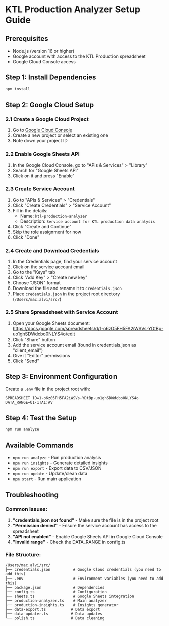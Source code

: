 # KTL Production Analyzer Setup Guide

## Prerequisites
- Node.js (version 16 or higher)
- Google account with access to the KTL Production spreadsheet
- Google Cloud Console access

## Step 1: Install Dependencies
```bash
npm install
```

## Step 2: Google Cloud Setup

### 2.1 Create a Google Cloud Project
1. Go to [Google Cloud Console](https://console.cloud.google.com/)
2. Create a new project or select an existing one
3. Note down your project ID

### 2.2 Enable Google Sheets API
1. In the Google Cloud Console, go to "APIs & Services" > "Library"
2. Search for "Google Sheets API"
3. Click on it and press "Enable"

### 2.3 Create Service Account
1. Go to "APIs & Services" > "Credentials"
2. Click "Create Credentials" > "Service Account"
3. Fill in the details:
   - Name: `ktl-production-analyzer`
   - Description: `Service account for KTL production data analysis`
4. Click "Create and Continue"
5. Skip the role assignment for now
6. Click "Done"

### 2.4 Create and Download Credentials
1. In the Credentials page, find your service account
2. Click on the service account email
3. Go to the "Keys" tab
4. Click "Add Key" > "Create new key"
5. Choose "JSON" format
6. Download the file and rename it to `credentials.json`
7. Place `credentials.json` in the project root directory (`/Users/mac.alvi/src/`)

### 2.5 Share Spreadsheet with Service Account
1. Open your Google Sheets document: https://docs.google.com/spreadsheets/d/1-o6z05FH5FA2iWSVs-YDtBp-uo1ghSDWdcbo0NLYS4o/edit
2. Click "Share" button
3. Add the service account email (found in credentials.json as "client_email")
4. Give it "Editor" permissions
5. Click "Send"

## Step 3: Environment Configuration

Create a `.env` file in the project root with:
```env
SPREADSHEET_ID=1-o6z05FH5FA2iWSVs-YDtBp-uo1ghSDWdcbo0NLYS4o
DATA_RANGE=U1-1!A1:AV
```

## Step 4: Test the Setup
```bash
npm run analyze
```

## Available Commands
- `npm run analyze` - Run production analysis
- `npm run insights` - Generate detailed insights
- `npm run export` - Export data to CSV/JSON
- `npm run update` - Update/clean data
- `npm start` - Run main application

## Troubleshooting

### Common Issues:
1. **"credentials.json not found"** - Make sure the file is in the project root
2. **"Permission denied"** - Ensure the service account has access to the spreadsheet
3. **"API not enabled"** - Enable Google Sheets API in Google Cloud Console
4. **"Invalid range"** - Check the DATA_RANGE in config.ts

### File Structure:
```
/Users/mac.alvi/src/
├── credentials.json          # Google Cloud credentials (you need to add this)
├── .env                      # Environment variables (you need to add this)
├── package.json              # Dependencies
├── config.ts                 # Configuration
├── sheets.ts                 # Google Sheets integration
├── production-analyzer.ts    # Main analyzer
├── production-insights.ts    # Insights generator
├── data-export.ts           # Data export
├── data-updater.ts          # Data updates
└── polish.ts                # Data cleaning
```
